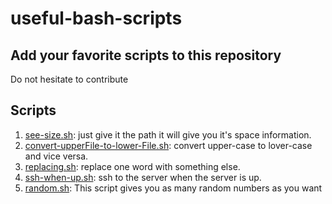 # useful-bash-scripts
## Add your favorite scripts to this repository
Do not hesitate to contribute
## Scripts
1. [see-size.sh](see-size.sh): just give it the path it will give you it's space information.
1. [convert-upperFile-to-lower-File.sh](convert-upperFile-to-lower-File.sh): convert upper-case to lover-case and vice versa.
1. [replacing.sh](replacig.sh): replace one word with something else.
1. [ssh-when-up.sh](ssh-when-up.sh): ssh to the server when the server is up.
1. [random.sh](random.sh): This script gives you as many random numbers as you want
